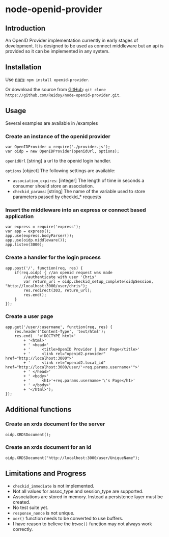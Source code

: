 # node-openid-provider

## Introduction

An OpenID Provider implementation currently in early stages of development. It is designed to be used as connect middleware but an api is provided so it can be implemented in any system.

## Installation

Use [npm](http://npmjs.org): `npm install openid-provider`.

Or download the source from [GitHub](https://github.com/havard/node-openid): `git clone https://github.com/Reidsy/node-openid-provider.git`.

## Usage

Several examples are available in /examples

### Create an instance of the openid provider

    var OpenIDProvider = require('./provider.js');
	var oidp = new OpenIDProvider(openidUrl, options);

`openidUrl` [string] a url to the openid login handler.

`options` [object] The following settings are available:

- `association_expires`: [integer] The length of time in seconds a consumer should store an association.
- `checkid_params`: [string] The name of the variable used to store parameters passed by checkid_* requests

### Insert the middleware into an express or connect based application

    var express = require('express');
    var app = express();
    app.use(express.bodyParser());
    app.use(oidp.middleware());
    app.listen(3000);

### Create a handler for the login process

    app.post('/', function(req, res) {
        if(req.oidp) { //an openid request was made
            //authenticate with user 'Chris'
            var return_url = oidp.checkid_setup_complete(oidpSession, "http://localhost:3000/user/chris");
            res.redirect(303, return_url);
            res.end();
        }
    });
    
### Create a user page

    app.get('/user/:username', function(req, res) {
        res.header('Content-Type', 'text/html');
        res.end(  '<!DOCTYPE html>'
	    	+ '<html>'
			+ '	<head>'
			+ '		<title>OpenID Provider | User Page</title>'
			+ '		<link rel="openid2.provider" href="http://localhost:3000">'
			+ '		<link rel="openid2.local_id" href="http://localhost:3000/user/'+req.params.username+'">'
			+ '	</head>'
			+ '	<body>'
			+ '		<h1>'+req.params.username+'\'s Page</h1>'
			+ '	</body>'
			+ '</html>');
    });

## Additional functions
### Create an xrds document for the server

	oidp.XRDSDocument();

### Create an xrds document for an id

	oidp.XRDSDocument("http://localhost:3000/user/UniqueName");

## Limitations and Progress

- `checkid_immediate` is not implemented.
- Not all values for assoc_type and session_type are supported.
- Associations are stored in memory. Instead a persistence layer must be created.
- No test suite yet.
- `response_nonce` is not unique.
- `xor()` function needs to be converted to use buffers.
- I have reason to believe the `btwoc()` function may not always work correctly.